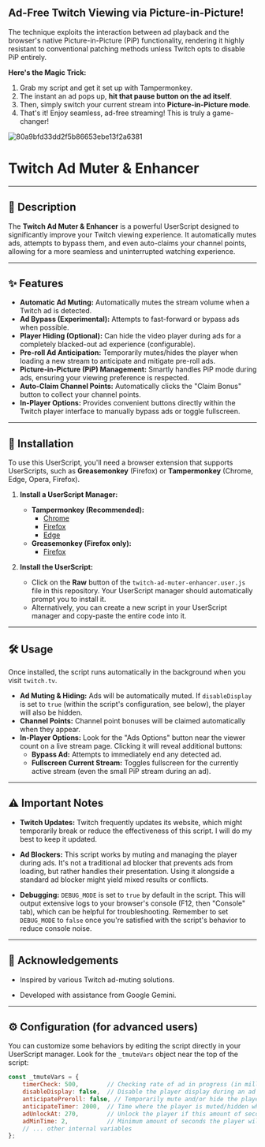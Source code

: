 ## Ad-Free Twitch Viewing via Picture-in-Picture!

The technique exploits the interaction between ad playback and the browser's native Picture-in-Picture (PiP) functionality, rendering it highly resistant to conventional patching methods unless Twitch opts to disable PiP entirely.

**Here's the Magic Trick:**

1.  Grab my script and get it set up with Tampermonkey.
2.  The instant an ad pops up, **hit that pause button on the ad itself**.
3.  Then, simply switch your current stream into **Picture-in-Picture mode**.
4.  That's it! Enjoy seamless, ad-free streaming! This is truly a game-changer!


![80a9bfd33dd2f5b86653ebe13f2a6381](https://github.com/user-attachments/assets/55979781-55a5-45f2-9f77-058dbb5e2525)









# Twitch Ad Muter & Enhancer

---

## 📝 Description

The **Twitch Ad Muter & Enhancer** is a powerful UserScript designed to significantly improve your Twitch viewing experience. It automatically mutes ads, attempts to bypass them, and even auto-claims your channel points, allowing for a more seamless and uninterrupted watching experience.

---

## ✨ Features

* **Automatic Ad Muting:** Automatically mutes the stream volume when a Twitch ad is detected.
* **Ad Bypass (Experimental):** Attempts to fast-forward or bypass ads when possible.
* **Player Hiding (Optional):** Can hide the video player during ads for a completely blacked-out ad experience (configurable).
* **Pre-roll Ad Anticipation:** Temporarily mutes/hides the player when loading a new stream to anticipate and mitigate pre-roll ads.
* **Picture-in-Picture (PiP) Management:** Smartly handles PiP mode during ads, ensuring your viewing preference is respected.
* **Auto-Claim Channel Points:** Automatically clicks the "Claim Bonus" button to collect your channel points.
* **In-Player Options:** Provides convenient buttons directly within the Twitch player interface to manually bypass ads or toggle fullscreen.

---

## 🚀 Installation

To use this UserScript, you'll need a browser extension that supports UserScripts, such as **Greasemonkey** (Firefox) or **Tampermonkey** (Chrome, Edge, Opera, Firefox).

1.  **Install a UserScript Manager:**
    * **Tampermonkey (Recommended):**
        * [Chrome](https://chrome.google.com/webstore/detail/tampermonkey/dhdgffkkebhmkfjojejmpbldmpobfkfo)
        * [Firefox](https://addons.mozilla.org/en-US/firefox/addon/tampermonkey/)
        * [Edge](https://microsoftedge.microsoft.com/addons/detail/tampermonkey/iikmkjmpbldcldadghiekaagalnnlpgr)
    * **Greasemonkey (Firefox only):**
        * [Firefox](https://addons.mozilla.org/en-US/firefox/addon/greasemonkey/)

2.  **Install the UserScript:**
    * Click on the **Raw** button of the `twitch-ad-muter-enhancer.user.js` file in this repository. Your UserScript manager should automatically prompt you to install it.
    * Alternatively, you can create a new script in your UserScript manager and copy-paste the entire code into it.

---

## 🛠️ Usage

Once installed, the script runs automatically in the background when you visit `twitch.tv`.

* **Ad Muting & Hiding:** Ads will be automatically muted. If `disableDisplay` is set to `true` (within the script's configuration, see below), the player will also be hidden.
* **Channel Points:** Channel point bonuses will be claimed automatically when they appear.
* **In-Player Options:** Look for the "Ads Options" button near the viewer count on a live stream page. Clicking it will reveal additional buttons:
    * **Bypass Ad:** Attempts to immediately end any detected ad.
    * **Fullscreen Current Stream:** Toggles fullscreen for the currently active stream (even the small PiP stream during an ad).

---

## ⚠️ Important Notes

* **Twitch Updates:** Twitch frequently updates its website, which might temporarily break or reduce the effectiveness of this script. I will do my best to keep it updated.

* **Ad Blockers:** This script works by muting and managing the player during ads. It's not a traditional ad blocker that prevents ads from loading, but rather handles their presentation. Using it alongside a standard ad blocker might yield mixed results or conflicts.

* **Debugging:** `DEBUG_MODE` is set to `true` by default in the script. This will output extensive logs to your browser's console (F12, then "Console" tab), which can be helpful for troubleshooting. Remember to set `DEBUG_MODE` to `false` once you're satisfied with the script's behavior to reduce console noise.

---

## 🙏 Acknowledgements

* Inspired by various Twitch ad-muting solutions.

* Developed with assistance from Google Gemini.

---

## ⚙️ Configuration (for advanced users)

You can customize some behaviors by editing the script directly in your UserScript manager. Look for the `_tmuteVars` object near the top of the script:

```javascript
const _tmuteVars = {
    timerCheck: 500,        // Checking rate of ad in progress (in milliseconds; recommended: 250 - 1000)
    disableDisplay: false,  // Disable the player display during an ad (true = yes, false = no (default))
    anticipatePreroll: false, // Temporarily mute and/or hide the player when loading a new stream to anticipate a pre-roll ad (true = yes, false = no (default))
    anticipateTimer: 2000,  // Time where the player is muted/hidden when loading a new stream for pre-roll anticipation (in milliseconds)
    adUnlockAt: 270,        // Unlock the player if this amount of seconds elapsed during an ad (in seconds)
    adMinTime: 2,           // Minimum amount of seconds the player will be muted/hidden since an ad started (in seconds)
    // ... other internal variables
};
